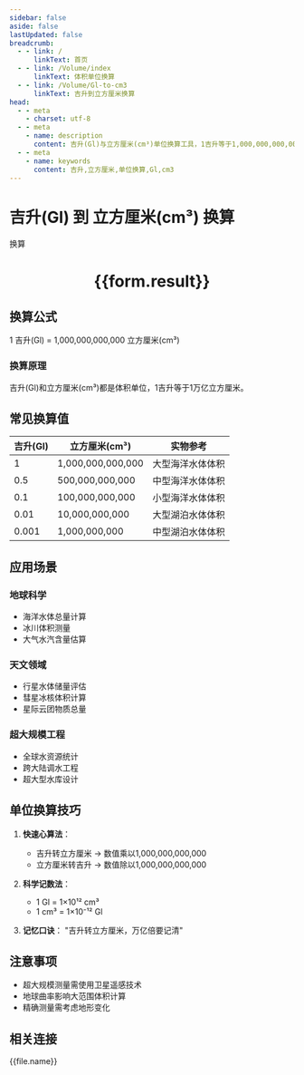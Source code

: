 ```yaml
---
sidebar: false
aside: false
lastUpdated: false
breadcrumb:
  - - link: /
      linkText: 首页
  - - link: /Volume/index
      linkText: 体积单位换算
  - - link: /Volume/Gl-to-cm3
      linkText: 吉升到立方厘米换算
head:
  - - meta
    - charset: utf-8
  - - meta
    - name: description
      content: 吉升(Gl)与立方厘米(cm³)单位换算工具，1吉升等于1,000,000,000,000立方厘米。
  - - meta
    - name: keywords
      content: 吉升,立方厘米,单位换算,Gl,cm3
---
```


# 吉升(Gl) 到 立方厘米(cm³) 换算

<script setup>
import { onMounted, reactive, inject ,ref  } from 'vue'
import { NButton,NForm ,NFormItem,NInput,NInputNumber,NSelect,NCard,useMessage ,NGrid ,NGi } from 'naive-ui'
import { defineClientComponent } from 'vitepress'
import { Volume } from '../../files';

const convert = inject('convert')
const formRef = ref(null);
const rules = {
  number:{
    required: true,
    type: 'number',
    trigger: "blur"
  }
}
const form = reactive({
  number:null,
  result:'',
  title:'吉升(Gl)到立方厘米(cm³)换算'
})

const convertHandler = (e) => {
  e.preventDefault();
  formRef.value?.validate((errors)=>{
    if (!errors) {
      form.result = `${form.number} Gl = ${convert(form.number).from('Gl').to('cm3')} cm³`
    }
  })
}
</script>

<n-form size="large" :model="form" ref='formRef' :rules="rules">
  <n-form-item label="数值" path="number">
    <n-input-number size="large" style="width:100%" :min="0" v-model:value="form.number" placeholder="请输入吉升数值" />
  </n-form-item>
  <n-form-item>
    <n-button type="primary" style="width:100%" @click="convertHandler">换算</n-button>
  </n-form-item>
</n-form>
<n-card embedded :bordered="false" hoverable>
  <div style="text-align:center">
    <h1>{{form.result}}</h1>
  </div>
</n-card>

## 换算公式
1 吉升(Gl) = 1,000,000,000,000 立方厘米(cm³)

### 换算原理
吉升(Gl)和立方厘米(cm³)都是体积单位，1吉升等于1万亿立方厘米。

## 常见换算值
| 吉升(Gl) | 立方厘米(cm³) | 实物参考                 |
|---------|-------------|--------------------------|
| 1       | 1,000,000,000,000 | 大型海洋水体体积          |
| 0.5     | 500,000,000,000 | 中型海洋水体体积          |
| 0.1     | 100,000,000,000 | 小型海洋水体体积          |
| 0.01    | 10,000,000,000 | 大型湖泊水体体积          |
| 0.001   | 1,000,000,000 | 中型湖泊水体体积          |

## 应用场景
### 地球科学
- 海洋水体总量计算
- 冰川体积测量
- 大气水汽含量估算

### 天文领域
- 行星水体储量评估
- 彗星冰核体积计算
- 星际云团物质总量

### 超大规模工程
- 全球水资源统计
- 跨大陆调水工程
- 超大型水库设计

## 单位换算技巧
1. **快速心算法**：
   - 吉升转立方厘米 → 数值乘以1,000,000,000,000
   - 立方厘米转吉升 → 数值除以1,000,000,000,000

2. **科学记数法**：
   - 1 Gl = 1×10¹² cm³
   - 1 cm³ = 1×10⁻¹² Gl

3. **记忆口诀**：
   "吉升转立方厘米，万亿倍要记清"

## 注意事项
- 超大规模测量需使用卫星遥感技术
- 地球曲率影响大范围体积计算
- 精确测量需考虑地形变化

## 相关连接
<n-grid x-gap="12" :cols="4">
  <n-gi v-for="(file, index) in Volume" :key="index">
    <n-button
      text
      tag="a"
      :href="file.path"
      type="primary"
    >
      {{file.name}}
    </n-button>
  </n-gi>
</n-grid>
